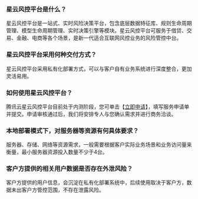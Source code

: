 ### 星云风控平台是什么？
星云风控平台是一站式、实时风险决策平台，包含底层数据特征库、规则生命周期管理、模型生命周期管理、实时决策引擎等模块。星云风控平台可服务于借贷、交易、金融、电商等各个场景，是新一代适合互联网风控业务的风险管控中台。

### 星云风控平台采用何种交付方式？
星云风控平台采用私有化部署方式，可以与客户自有业务系统进行深度整合，更加灵活易用。

### 如何使用星云风控平台？
腾讯云星云风控平台目前处于内测阶段，您可单击【[立即申请](https://url.cn/5nishFg)】，填写服务申请单并提交。申请审核通过后，我们将安排专人与您确认需求并进行商务洽谈。

### 本地部署模式下，对服务器等资源有何具体要求？
服务器、存储、网络等资源需求，一般需要根据客户实际业务场景和业务访问量来衡量，最小服务器资源投入数量不少于4台。

### 客户方提供的相关用户数据是否存在外泄风险？
客户方提供的用户信息，会沉淀在私有化部署系统中，后续使用取决于客户方，数据未出客户方管控范围，不存在泄露风险。
